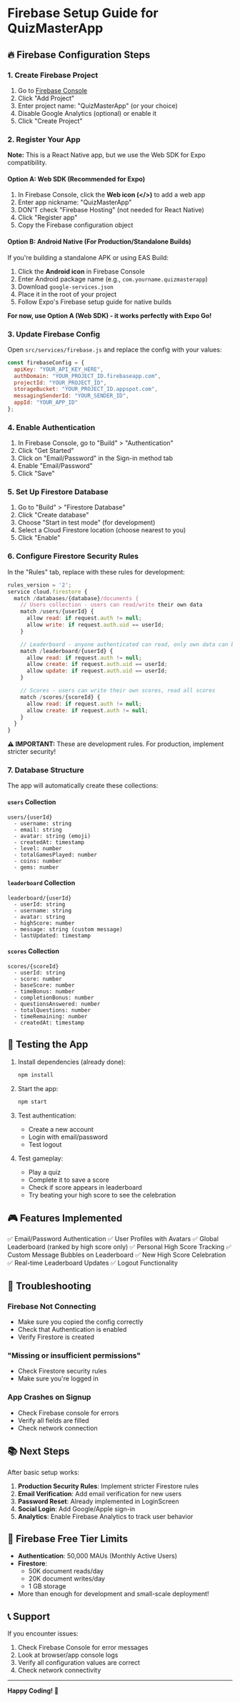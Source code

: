 # Firebase Setup Guide for QuizMasterApp

## 🔥 Firebase Configuration Steps

### 1. Create Firebase Project

1. Go to [Firebase Console](https://console.firebase.google.com/)
2. Click "Add Project"
3. Enter project name: "QuizMasterApp" (or your choice)
4. Disable Google Analytics (optional) or enable it
5. Click "Create Project"

### 2. Register Your App

**Note:** This is a React Native app, but we use the Web SDK for Expo compatibility.

#### Option A: Web SDK (Recommended for Expo)
1. In Firebase Console, click the **Web icon (</>)** to add a web app
2. Enter app nickname: "QuizMasterApp"
3. DON'T check "Firebase Hosting" (not needed for React Native)
4. Click "Register app"
5. Copy the Firebase configuration object

#### Option B: Android Native (For Production/Standalone Builds)
If you're building a standalone APK or using EAS Build:
1. Click the **Android icon** in Firebase Console
2. Enter Android package name (e.g., `com.yourname.quizmasterapp`)
3. Download `google-services.json`
4. Place it in the root of your project
5. Follow Expo's Firebase setup guide for native builds

**For now, use Option A (Web SDK) - it works perfectly with Expo Go!**

### 3. Update Firebase Config

Open `src/services/firebase.js` and replace the config with your values:

```javascript
const firebaseConfig = {
  apiKey: "YOUR_API_KEY_HERE",
  authDomain: "YOUR_PROJECT_ID.firebaseapp.com",
  projectId: "YOUR_PROJECT_ID",
  storageBucket: "YOUR_PROJECT_ID.appspot.com",
  messagingSenderId: "YOUR_SENDER_ID",
  appId: "YOUR_APP_ID"
};
```

### 4. Enable Authentication

1. In Firebase Console, go to "Build" > "Authentication"
2. Click "Get Started"
3. Click on "Email/Password" in the Sign-in method tab
4. Enable "Email/Password"
5. Click "Save"

### 5. Set Up Firestore Database

1. Go to "Build" > "Firestore Database"
2. Click "Create database"
3. Choose "Start in test mode" (for development)
4. Select a Cloud Firestore location (choose nearest to you)
5. Click "Enable"

### 6. Configure Firestore Security Rules

In the "Rules" tab, replace with these rules for development:

```javascript
rules_version = '2';
service cloud.firestore {
  match /databases/{database}/documents {
    // Users collection - users can read/write their own data
    match /users/{userId} {
      allow read: if request.auth != null;
      allow write: if request.auth.uid == userId;
    }

    // Leaderboard - anyone authenticated can read, only own data can be written
    match /leaderboard/{userId} {
      allow read: if request.auth != null;
      allow create: if request.auth.uid == userId;
      allow update: if request.auth.uid == userId;
    }

    // Scores - users can write their own scores, read all scores
    match /scores/{scoreId} {
      allow read: if request.auth != null;
      allow create: if request.auth != null;
    }
  }
}
```

**⚠️ IMPORTANT:** These are development rules. For production, implement stricter security!

### 7. Database Structure

The app will automatically create these collections:

#### `users` Collection
```
users/{userId}
  - username: string
  - email: string
  - avatar: string (emoji)
  - createdAt: timestamp
  - level: number
  - totalGamesPlayed: number
  - coins: number
  - gems: number
```

#### `leaderboard` Collection
```
leaderboard/{userId}
  - userId: string
  - username: string
  - avatar: string
  - highScore: number
  - message: string (custom message)
  - lastUpdated: timestamp
```

#### `scores` Collection
```
scores/{scoreId}
  - userId: string
  - score: number
  - baseScore: number
  - timeBonus: number
  - completionBonus: number
  - questionsAnswered: number
  - totalQuestions: number
  - timeRemaining: number
  - createdAt: timestamp
```

## 📱 Testing the App

1. Install dependencies (already done):
   ```bash
   npm install
   ```

2. Start the app:
   ```bash
   npm start
   ```

3. Test authentication:
   - Create a new account
   - Login with email/password
   - Test logout

4. Test gameplay:
   - Play a quiz
   - Complete it to save a score
   - Check if score appears in leaderboard
   - Try beating your high score to see the celebration

## 🎮 Features Implemented

✅ Email/Password Authentication
✅ User Profiles with Avatars
✅ Global Leaderboard (ranked by high score only)
✅ Personal High Score Tracking
✅ Custom Message Bubbles on Leaderboard
✅ New High Score Celebration
✅ Real-time Leaderboard Updates
✅ Logout Functionality

## 🔧 Troubleshooting

### Firebase Not Connecting
- Make sure you copied the config correctly
- Check that Authentication is enabled
- Verify Firestore is created

### "Missing or insufficient permissions"
- Check Firestore security rules
- Make sure you're logged in

### App Crashes on Signup
- Check Firebase console for errors
- Verify all fields are filled
- Check network connection

## 📚 Next Steps

After basic setup works:

1. **Production Security Rules**: Implement stricter Firestore rules
2. **Email Verification**: Add email verification for new users
3. **Password Reset**: Already implemented in LoginScreen
4. **Social Login**: Add Google/Apple sign-in
5. **Analytics**: Enable Firebase Analytics to track user behavior

## 🎯 Firebase Free Tier Limits

- **Authentication**: 50,000 MAUs (Monthly Active Users)
- **Firestore**:
  - 50K document reads/day
  - 20K document writes/day
  - 1 GB storage
- More than enough for development and small-scale deployment!

## 📞 Support

If you encounter issues:
1. Check Firebase Console for error messages
2. Look at browser/app console logs
3. Verify all configuration values are correct
4. Check network connectivity

---

**Happy Coding! 🚀**
